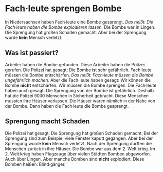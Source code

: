 # Fach·leute sprengen Bombe

In Niedersachsen haben Fach·leute eine Bombe gesprengt. *Das heißt:* 
*Die Fach·leute haben die Bombe explodieren lassen.* Die Bombe war in Lingen. Die Sprengung hat großen Schaden gemacht. Aber bei der Sprengung wurde **kein** Mensch verletzt. 

## Was ist passiert?
Arbeiter haben die Bombe gefunden. Diese Arbeiter haben die Polizei gerufen. Die Polizei hat gesagt: Die Bombe ist sehr gefährlich. Fach·leute müssen die Bombe entschärfen. *Das heißt:* 
*Fach·leute müssen die Bombe ungefährlich machen.* Aber die Fach·leute haben gesagt: Wir können die Bombe **nicht** entschärfen. Wir müssen die Bombe sprengen. 
Die Fach·leute haben auch gesagt: Die Sprengung von der Bombe ist gefährlich. Deshalb hat die Polizei 9000 Menschen in Sicherheit gebracht. Diese Menschen mussten ihre Häuser verlassen. Die Häuser waren nämlich in der Nähe von der Bombe. Dann haben die Fach·leute die Bombe gesprengt. 

## Sprengung macht Schaden
Die Polizei hat gesagt: Die Sprengung hat großen Schaden gemacht. Bei der Sprengung sind zum Beispiel viele Fenster kaputt gegangen. Aber bei der Sprengung wurde **kein** Mensch verletzt. Nach der Sprengung durften die Menschen zurück in ihre Häuser. 
Die Bombe war aus dem 2. Welt·krieg. Im 2. Welt·krieg haben Flugzeuge über vielen Städten Bomben abgeworfen. Auch über Lingen. Aber manche Bomben sind **nicht** explodiert. Diese Bomben heißen: Blind·gänger. 
